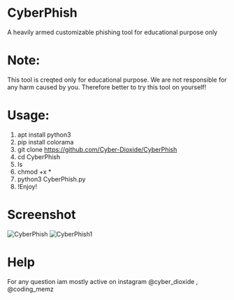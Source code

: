 # CyberPhish
A heavily armed customizable phishing tool for educational purpose only

# Note:
This tool is creqted only for educational purpose. We are not responsible for any harm caused by you. Therefore better to try this tool on yourself!

# Usage:
1. apt install python3
2. pip install colorama
3. git clone https://github.com/Cyber-Dioxide/CyberPhish
4. cd CyberPhish
5. ls
6. chmod +x *
7. python3 CyberPhish.py
8. !Enjoy!


# Screenshot
![CyberPhish](https://user-images.githubusercontent.com/93708296/184074158-88562e06-490f-4bf4-9bf6-150bb3030b99.png)
![CyberPhish1](https://user-images.githubusercontent.com/93708296/184074174-228ceaef-c00b-4951-95f6-2f6f74995092.png)

# Help
For any question iam mostly active on instagram @cyber_dioxide , @coding_memz
